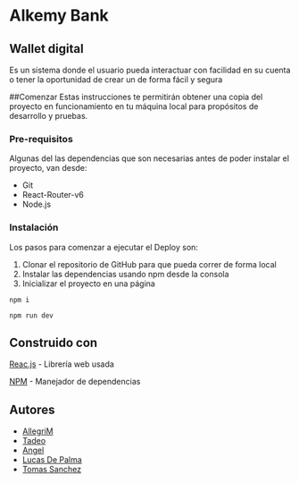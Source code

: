 # Alkemy Bank
## Wallet digital
Es un sistema donde el usuario pueda interactuar con facilidad en su cuenta o tener la oportunidad de crear un de forma fácil y segura

##Comenzar
Estas instrucciones te permitirán obtener una copia del proyecto en funcionamiento en tu máquina local para propósitos de desarrollo y pruebas.

### Pre-requisitos
Algunas del las dependencias que son necesarias antes de poder instalar el proyecto, van desde: 
- Git
- React-Router-v6
- Node.js

### Instalación
Los pasos para comenzar a ejecutar el Deploy son:
1. Clonar el repositorio de GitHub para que pueda correr de forma local
2. Instalar las dependencias usando npm desde la consola
3.  Inicializar el proyecto en una página
``` shell
npm i
```
``` shell
npm run dev
```


## Construido con
[Reac.js](https://reactjs.org/ "Reac.js") - Librería web usada

[NPM](https://www.npmjs.com/ "NPM") - Manejador de dependencias



## Autores
- [AllegriM](https://github.com/AllegriM "AllegriM")
- [Tadeo](https://github.com/TadeMaddonni "Tadeo")
- [Angel](https://github.com/Angel-Landkoer "Angel")
- [Lucas De Palma](https://github.com/DePalma2 "Lucas De Palma")
- [Tomas Sanchez](https://github.com/stomas418 "Tomas Sanchez")